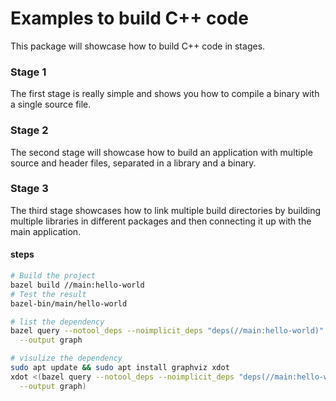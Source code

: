 # Examples to build C++ code

This package will showcase how to build C++ code in stages.

### Stage 1
The first stage is really simple and shows you how to compile a binary with a single source file.

### Stage 2
The second stage will showcase how to build an application with multiple source and header files, separated in a library and a binary.

### Stage 3
The third stage showcases how to link multiple build directories by building multiple libraries in different packages and then connecting it up with the main application.

#### steps
```bash
# Build the project
bazel build //main:hello-world
# Test the result
bazel-bin/main/hello-world

# list the dependency
bazel query --notool_deps --noimplicit_deps "deps(//main:hello-world)" \
  --output graph

# visulize the dependency
sudo apt update && sudo apt install graphviz xdot
xdot <(bazel query --notool_deps --noimplicit_deps "deps(//main:hello-world)" \
  --output graph)
```